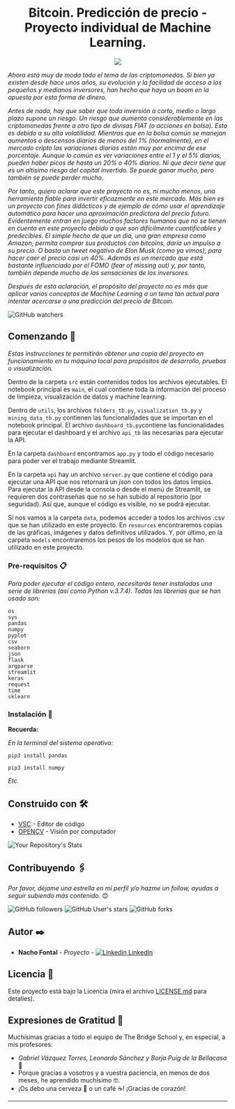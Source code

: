 <h1 align="center"> Bitcoin. Predicción de precio - Proyecto individual de Machine Learning.</h1>
<p align="center"><img src="https://phantom-expansion.unidadeditorial.es/398c5ec1e2602e119b85119ef761b11e/crop/0x1068/1414x2008/resize/414/f/jpg/assets/multimedia/imagenes/2020/11/22/16060757043088.jpg"/></p>

_Ahora está muy de moda todo el tema de las criptomonedas. Si bien ya existen desde hace unos años, su evolución y la facilidad de acceso a los pequeños y medianos inversores, han hecho que haya un boom en la apuesta por esta forma de dinero._

_Antes de nada, hay que saber que toda inversión a corto, medio o largo plazo supone un riesgo. Un riesgo que aumenta considerablemente en las criptomonedas frente a otro tipo de divisas FIAT (o acciones en bolsa). Esto es debido a su alta volatilidad. Mientras que en la bolsa común se manejan aumentos o descensos diarios de menos del 1% (normalmente), en el mercado cripto las variaciones diarias están muy por encima de ese porcentaje. Aunque lo común es ver variaciones entre el 1 y el 5% diarias, pueden haber picos de hasta un 20% o 40% diarios. Ni que decir tiene que es un altísimo riesgo del capital invertido. Se puede ganar mucho, pero también se puede perder mucho._

_Por tanto, quiero aclarar que este proyecto no es, ni mucho menos, una herramienta fiable para invertir eficazmente en este mercado. Más bien es un proyecto con fines didácticos y de ejemplo de cómo usar el aprendizaje automático para hacer una aproximación predictora del precio futuro. Evidentemente entran en juego muchos factores humanos que no se tienen en cuenta en este proyecto debido a que son difícilmente cuantificables y predecibles. El simple hecho de que un día, una gran empresa como Amazon, permita comprar sus productos con bitcoins, daría un impulso a su precio. O basta un tweet negativo de Elon Musk (como ya vimos), para hacer caer el precio casi un 40%. Además es un mercado que está bastante influenciado por el FOMO (fear of missing out) y, por tanto, también depende mucho de las sensaciones de los inversores._

_Después de esta aclaración, el propósito del proyecto no es más que aplicar varios conceptos de Machine Learning a un tema tan actual para intentar acercarse a una predicción del precio de Bitcoin._

![GitHub watchers](https://img.shields.io/github/watchers/iafp613/project_ML?style=social)


## Comenzando 🚀

_Estas instrucciones te permitirán obtener una copia del proyecto en funcionamiento en tu máquina local para propósitos de desarrollo, pruebas o visualización._

Dentro de la carpeta `src` están contenidos todos los archivos ejecutables. El notebook principal es `main`, el cual contiene toda la información del proceso de limpieza, visualización de datos y machine learning. 

Dentro de `utils`, los archivos `folders_tb.py`, `visualization_tb.py` y `mining_data_tb.py` contienen las funcionalidades que se importan en el notebook principal. El archivo `dashboard_tb.py`contiene las funcionalidades para ejecutar el dashboard y el archivo `api_tb` las necesarias para ejecutar la API.

En la carpeta `dashboard` encontramos `app.py` y todo el código necesario para poder ver el trabajo mediante Streamlit.

En la carpeta `api` hay un archivo `server.py` que contiene el código para ejecutar una API que nos retornará un *json* con todos los datos limpios. Para ejecutar la API desde la consola o desde el menú de Streamlit, se requieren dos contraseñas que no se han subido al repositorio (por seguridad). Así que, aunque el código es visible, no se podrá ejecutar.

Si nos vamos a la carpeta `data`, podemos acceder a todos los archivos .csv que se han utilizado en este proyecto. En `resources` encontraremos copias de las gráficas, imágenes y datos definitivos utilizados. Y, por último, en la carpeta `models` encontraremos los pesos de los modelos que se han utilizado en este proyecto.


### Pre-requisitos 📋

_Para poder ejecutar el código entero, necesitarás tener instaladas una serie de librerías (así como Python v.3.7.4). Todas las librerías que se han usado son:_

```
os 
sys
pandas
numpy 
pyplot
csv
seaborn
json
flask
argparse
streamlit 
keras
request
time
sklearn

```


### Instalación 🔧

**Recuerda:**

*En la terminal del sistema operativo:*

```
pip3 install pandas
```

```
pip3 install numpy
```
*Etc.*


## Construido con 🛠️

* [VSC](https://code.visualstudio.com/download) - Editor de código
* [OPENCV](https://opencv.org/) - Visión por computador


![Your Repository's Stats](https://github-readme-stats.vercel.app/api/top-langs/?username=iafp613&theme=blue-green)


## Contribuyendo 🖇️

*Por favor, déjame una estrella en mi perfil y/o hazme un follow, ayudas a seguir subiendo más contenido.* 😊

![GitHub followers](https://img.shields.io/github/followers/iafp613?style=social)
![GitHub User's stars](https://img.shields.io/github/stars/iafp613?style=social)
![GitHub forks](https://img.shields.io/github/forks/iafp613/projects_tb?style=social)



## Autor ✒️

* **Nacho Fontal** - *Proyecto* - [![Linkedin](https://i.stack.imgur.com/gVE0j.png) LinkedIn](https://www.linkedin.com/in/iafp/)


## Licencia 📄

Este proyecto está bajo la Licencia (mira el archivo [LICENSE.md](LICENSE.md) para detalles).


## Expresiones de Gratitud 🎁

Muchísimas gracias a todo el equipo de The Bridge School y, en especial, a mis profesores:
* *Gabriel Vázquez Torres, Leonardo Sánchez y Borja Puig de la Bellacasa* 📢 
* Porque gracias a vosotros y a vuestra paciencia, en menos de dos meses, he aprendido muchísimo 🤓.
* ¡Os debo una cerveza 🍺 o un café ☕! ¡Gracias de corazón!
---